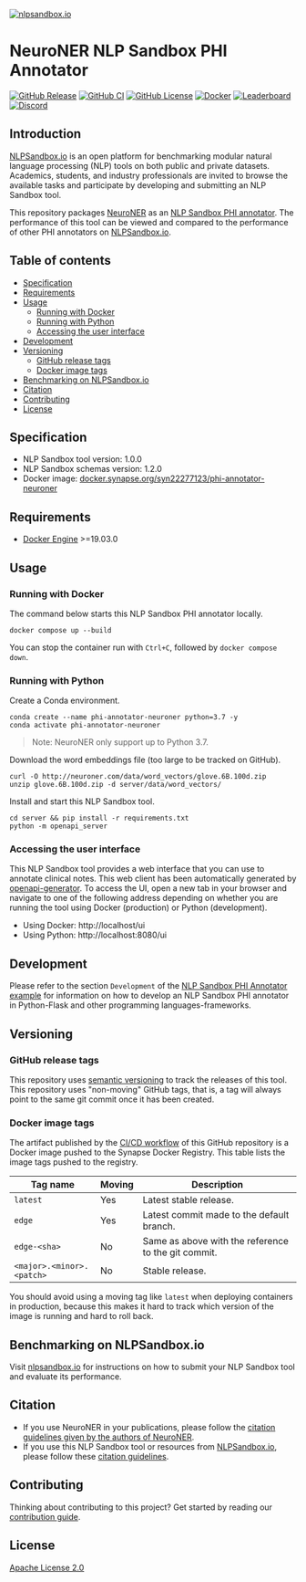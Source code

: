 [![nlpsandbox.io](https://nlpsandbox.github.io/nlpsandbox-themes/banner/Banner@3x.png)](https://nlpsandbox.io)

# NeuroNER NLP Sandbox PHI Annotator

[![GitHub Release](https://img.shields.io/github/release/nlpsandbox/phi-annotator-neuroner.svg?include_prereleases&color=94398d&labelColor=555555&logoColor=ffffff&style=for-the-badge&logo=github)](https://github.com/nlpsandbox/phi-annotator-neuroner/releases)
[![GitHub CI](https://img.shields.io/github/workflow/status/nlpsandbox/phi-annotator-neuroner/CI.svg?color=94398d&labelColor=555555&logoColor=ffffff&style=for-the-badge&logo=github)](https://github.com/nlpsandbox/phi-annotator-neuroner/actions)
[![GitHub License](https://img.shields.io/github/license/nlpsandbox/phi-annotator-neuroner.svg?color=94398d&labelColor=555555&logoColor=ffffff&style=for-the-badge&logo=github)](https://github.com/nlpsandbox/phi-annotator-neuroner/blob/main/LICENSE)
[![Docker](https://img.shields.io/badge/docker-blue.svg?color=94398d&labelColor=555555&logoColor=ffffff&style=for-the-badge&label=nlpsandbox&logo=data:image/svg%2bxml;base64,PHN2ZyByb2xlPSJpbWciIHZpZXdCb3g9IjAgMCAyNCAyNCIgeG1sbnM9Imh0dHA6Ly93d3cudzMub3JnLzIwMDAvc3ZnIj48cGF0aCBkPSJtMy4yIDcuOS0xLjctMXYxMS40bDkuOSA1LjdWMTIuNkw1LjYgOS4zIDMuMiA3Ljl6bTE3LjEtMS4zIDEuNS0uOUwxMiAwIDIuMiA1LjdsMi42IDEuNS4xLjEgMS43IDEgNS41IDMuMiA1LjEtMyAzLjEtMS45ek0xMiA5LjUgOS4zIDcuOSA3LjQgNi44bC0xLjctMS0uMS0uMWgtLjFMMTIgMS45bDYuNSAzLjhMMTYuMyA3IDEyIDkuNXptOC44LTEuNi0yLjQgMS40LS41LjItNS4zIDMuMVYyNGw5LjktNS43VjYuOWwtMS43IDF6IiBmaWxsPSIjZmZmIi8+PC9zdmc+)](https://www.synapse.org/#!Synapse:syn26056768 "Get the Docker image of this tool on NLPSandbox.io")
[![Leaderboard](https://img.shields.io/badge/leaderboard-blue.svg?color=94398d&labelColor=555555&logoColor=ffffff&style=for-the-badge&label=nlpsandbox&logo=data:image/svg%2bxml;base64,PHN2ZyByb2xlPSJpbWciIHZpZXdCb3g9IjAgMCAyNCAyNCIgeG1sbnM9Imh0dHA6Ly93d3cudzMub3JnLzIwMDAvc3ZnIj48cGF0aCBkPSJtMy4yIDcuOS0xLjctMXYxMS40bDkuOSA1LjdWMTIuNkw1LjYgOS4zIDMuMiA3Ljl6bTE3LjEtMS4zIDEuNS0uOUwxMiAwIDIuMiA1LjdsMi42IDEuNS4xLjEgMS43IDEgNS41IDMuMiA1LjEtMyAzLjEtMS45ek0xMiA5LjUgOS4zIDcuOSA3LjQgNi44bC0xLjctMS0uMS0uMWgtLjFMMTIgMS45bDYuNSAzLjhMMTYuMyA3IDEyIDkuNXptOC44LTEuNi0yLjQgMS40LS41LjItNS4zIDMuMVYyNGw5LjktNS43VjYuOWwtMS43IDF6IiBmaWxsPSIjZmZmIi8+PC9zdmc+)](https://www.synapse.org/#!Synapse:syn22277123/wiki/608544 "View the performance of this tool on NLPSandbox.io")
[![Discord](https://img.shields.io/discord/770484164393828373.svg?color=94398d&labelColor=555555&logoColor=ffffff&style=for-the-badge&label=Discord&logo=discord)](https://nlpsandbox.io/discord "Realtime support / chat with the community and the team")

## Introduction

[NLPSandbox.io] is an open platform for benchmarking modular natural language
processing (NLP) tools on both public and private datasets. Academics, students,
and industry professionals are invited to browse the available tasks and
participate by developing and submitting an NLP Sandbox tool.

This repository packages [NeuroNER] as an [NLP Sandbox PHI annotator]. The
performance of this tool can be viewed and compared to the performance of other
PHI annotators on [NLPSandbox.io].


## Table of contents

- [Specification](#Specification)
- [Requirements](#Requirements)
- [Usage](#Usage)
  - [Running with Docker](#Running-with-Docker)
  - [Running with Python](#Running-with-Python)
  - [Accessing the user interface](#Accessing-the-user-interface)
- [Development](#Development)
- [Versioning](#Versioning)
  - [GitHub release tags](#GitHub-release-tags)
  - [Docker image tags](#Docker-image-tags)
- [Benchmarking on NLPSandbox&#46;io](#Benchmarking-on-NLPSandbox&#46;io)
- [Citation](#Citation)
- [Contributing](#Contributing)
- [License](#License)


## Specification

- NLP Sandbox tool version: 1.0.0
- NLP Sandbox schemas version: 1.2.0
- Docker image: [docker.synapse.org/syn22277123/phi-annotator-neuroner]


## Requirements

- [Docker Engine] >=19.03.0


## Usage

### Running with Docker

The command below starts this NLP Sandbox PHI annotator locally.

```console
docker compose up --build
```

You can stop the container run with `Ctrl+C`, followed by `docker compose down`.

### Running with Python

Create a Conda environment.

```console
conda create --name phi-annotator-neuroner python=3.7 -y
conda activate phi-annotator-neuroner
```

> Note: NeuroNER only support up to Python 3.7.

Download the word embeddings file (too large to be tracked on GitHub).

```
curl -O http://neuroner.com/data/word_vectors/glove.6B.100d.zip
unzip glove.6B.100d.zip -d server/data/word_vectors/
```

Install and start this NLP Sandbox tool.

```console
cd server && pip install -r requirements.txt
python -m openapi_server
```

### Accessing the user interface

This NLP Sandbox tool provides a web interface that you can use to annotate
clinical notes. This web client has been automatically generated by
[openapi-generator]. To access the UI, open a new tab in your browser and
navigate to one of the following address depending on whether you are running
the tool using Docker (production) or Python (development).

- Using Docker: http://localhost/ui
- Using Python: http://localhost:8080/ui


## Development

Please refer to the section `Development` of the [NLP Sandbox PHI Annotator
example] for information on how to develop an NLP Sandbox PHI annotator in
Python-Flask and other programming languages-frameworks.


## Versioning

### GitHub release tags

This repository uses [semantic versioning] to track the releases of this tool.
This repository uses "non-moving" GitHub tags, that is, a tag will always point
to the same git commit once it has been created.

### Docker image tags

The artifact published by the [CI/CD workflow] of this GitHub repository is a
Docker image pushed to the Synapse Docker Registry. This table lists the image
tags pushed to the registry.

| Tag name                    | Moving | Description
|-----------------------------|--------|------------
| `latest`                    | Yes    | Latest stable release.
| `edge`                      | Yes    | Latest commit made to the default branch.
| `edge-<sha>`                | No     | Same as above with the reference to the git commit.
| `<major>.<minor>.<patch>`   | No     | Stable release.

You should avoid using a moving tag like `latest` when deploying containers in
production, because this makes it hard to track which version of the image is
running and hard to roll back.


## Benchmarking on NLPSandbox&#46;io

Visit [nlpsandbox.io] for instructions on how to submit your NLP Sandbox tool
and evaluate its performance.


## Citation

- If you use NeuroNER in your publications, please follow the [citation
  guidelines given by the authors of NeuroNER].
- If you use this NLP Sandbox tool or resources from [NLPSandbox.io], please
  follow these [citation guidelines].


## Contributing

Thinking about contributing to this project? Get started by reading our
[contribution guide].


## License

[Apache License 2.0]

<!-- Links -->

[nlpsandbox.io]: https://www.synapse.org/nlpsandbox
[Synapse.org]: https://synapse.org
[openapi-generator]: https://github.com/OpenAPITools/openapi-generator
[contribution guide]: .github/CONTRIBUTING.md
[Apache License 2.0]: https://github.com/nlpsandbox/phi-annotator-neuroner/blob/main/LICENSE
[Docker Engine]: https://docs.docker.com/engine/install/
[CI/CD workflow]: .github/workflows/ci.yml
[semantic versioning]: https://semver.org/
[NeuroNER]: https://github.com/Franck-Dernoncourt/NeuroNER
[NLP Sandbox PHI annotator]: https://www.synapse.org/#!Synapse:syn22277123/wiki/609134
[docker.synapse.org/syn22277123/phi-annotator-neuroner]: https://www.synapse.org/#!Synapse:syn26056768
[NLP Sandbox PHI Annotator example]: https://github.com/nlpsandbox/phi-annotator-example
[citation guidelines given by the authors of NeuroNER]: https://github.com/Franck-Dernoncourt/NeuroNER#citation
[citation guidelines]: https://www.synapse.org/#!Synapse:syn22277123/wiki/609146
